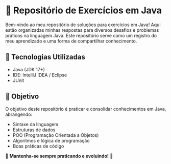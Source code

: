 # 📌 Repositório de Exercícios em Java

Bem-vindo ao meu repositório de soluções para exercícios em Java! Aqui estão organizadas minhas respostas para diversos desafios e problemas práticos na linguagem Java. Este repositório serve como um registro do meu aprendizado e uma forma de compartilhar conhecimento.


## 🚀 Tecnologias Utilizadas

- Java (JDK 17+)
- IDE: IntelliJ IDEA / Eclipse 
- JUnit

  
## 📌 Objetivo

O objetivo deste repositório é praticar e consolidar conhecimentos em Java, abrangendo:

- Sintaxe da linguagem
- Estruturas de dados
- POO (Programação Orientada a Objetos)
- Algoritmos e lógica de programação
- Boas práticas de código


📌 **Mantenha-se sempre praticando e evoluindo!** 🚀

